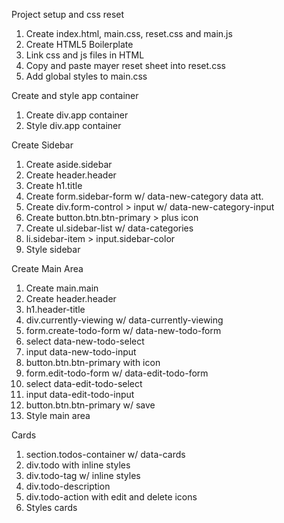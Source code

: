 Project setup and css reset

1.  Create index.html, main.css, reset.css and main.js
2.  Create HTML5 Boilerplate
3.  Link css and js files in HTML
4.  Copy and paste mayer reset sheet into reset.css
5.  Add global styles to main.css

Create and style app container

1.  Create div.app container
2.  Style div.app container

Create Sidebar

1.  Create aside.sidebar
2.  Create header.header
3.  Create h1.title
4.  Create form.sidebar-form w/ data-new-category data att.
5.  Create div.form-control > input w/ data-new-category-input
6.  Create button.btn.btn-primary > plus icon
7.  Create ul.sidebar-list w/ data-categories
8.  li.sidebar-item > input.sidebar-color
9.  Style sidebar

Create Main Area

1.  Create main.main
2.  Create header.header
3.  h1.header-title
4.  div.currently-viewing w/ data-currently-viewing
5.  form.create-todo-form w/ data-new-todo-form
6.  select data-new-todo-select
7.  input data-new-todo-input
8.  button.btn.btn-primary with icon
9.  form.edit-todo-form w/ data-edit-todo-form
10. select data-edit-todo-select
11. input data-edit-todo-input
12. button.btn.btn-primary w/ save
13. Style main area

Cards

1.  section.todos-container w/ data-cards
2.  div.todo with inline styles
3.  div.todo-tag w/ inline styles
4.  div.todo-description
5.  div.todo-action with edit and delete icons
6.  Styles cards
